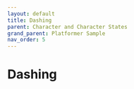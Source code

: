 ```yaml
---
layout: default
title: Dashing
parent: Character and Character States
grand_parent: Platformer Sample
nav_order: 5
---
```


# Dashing